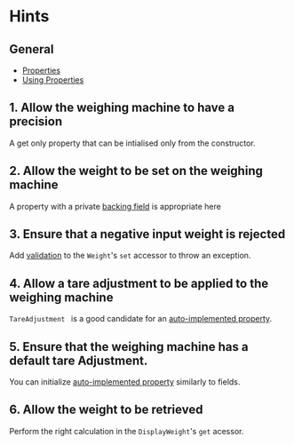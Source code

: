 # Hints

## General

- [Properties][docs.microsoft.com-properties]
- [Using Properties][docs.microsoft.com-using-properties]

## 1. Allow the weighing machine to have a precision

A get only property that can be intialised only from the constructor.

## 2. Allow the weight to be set on the weighing machine

A property with a private [backing field][docs.microsoft.com-properties-with-backing-fields] is appropriate here

## 3. Ensure that a negative input weight is rejected

Add [validation][stackoverflow.com-validating-properties] to the `Weight`'s `set` accessor to throw an exception.

## 4. Allow a tare adjustment to be applied to the weighing machine

`TareAdjustment ` is a good candidate for an [auto-implemented property][docs.microsoft.com-auto-implemented-properties].

## 5. Ensure that the weighing machine has a default tare Adjustment.

You can initialize [auto-implemented property][docs.microsoft.com-auto-implemented-properties] similarly to fields.

## 6. Allow the weight to be retrieved

Perform the right calculation in the `DisplayWeight`'s `get` acessor.

[docs.microsoft.com-properties]: https://docs.microsoft.com/en-us/dotnet/csharp/programming-guide/classes-and-structs/properties
[docs.microsoft.com-using-properties]: https://docs.microsoft.com/en-us/dotnet/csharp/programming-guide/classes-and-structs/using-properties
[docs.microsoft.com-properties-with-backing-fields]: https://docs.microsoft.com/en-us/dotnet/csharp/programming-guide/classes-and-structs/properties#properties-with-backing-fields
[stackoverflow.com-validating-properties]: https://stackoverflow.com/questions/4946227/validating-properties-in-c-sharp
[docs.microsoft.com-auto-implemented-properties]: https://docs.microsoft.com/en-us/dotnet/csharp/programming-guide/classes-and-structs/auto-implemented-properties
[docs.microsoft.com-properties-and-restricted-access]: https://docs.microsoft.com/en-us/dotnet/csharp/programming-guide/classes-and-structs/restricting-accessor-accessibility
